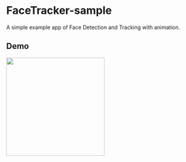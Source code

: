 # FaceTracker-sample

A simple example app of Face Detection and Tracking with animation.

## Demo

<img src="https://cloud.githubusercontent.com/assets/1391330/23337647/376d7f78-fc38-11e6-842a-2ec433ef2da0.gif" width="260">


